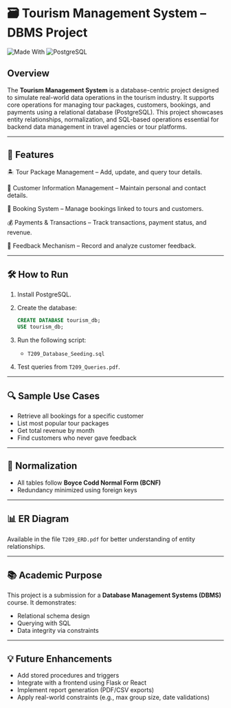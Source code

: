 # 🗃️ Tourism Management System – DBMS Project

![Made With](https://img.shields.io/badge/Made%20With-FFFFFF?style=for-the-badge&color=gray)
![PostgreSQL](https://img.shields.io/badge/PostgreSQL-4169E1?style=for-the-badge&logo=postgresql&logoColor=white)



## Overview

The **Tourism Management System** is a database-centric project designed to simulate real-world data operations in the tourism industry. It supports core operations for managing tour packages, customers, bookings, and payments using a relational database (PostgreSQL). This project showcases entity relationships, normalization, and SQL-based operations essential for backend data management in travel agencies or tour platforms.

---

## 🧱 Features

🏝️ Tour Package Management – Add, update, and query tour details.

👤 Customer Information Management – Maintain personal and contact details.

📅 Booking System – Manage bookings linked to tours and customers.

💰 Payments & Transactions – Track transactions, payment status, and revenue.

📝 Feedback Mechanism – Record and analyze customer feedback.

---

## 🛠️ How to Run

1. Install PostgreSQL.
2. Create the database:
   ```sql
   CREATE DATABASE tourism_db;
   USE tourism_db;
   ```
3. Run the following script:
   - `T209_Database_Seeding.sql`

4. Test queries from `T209_Queries.pdf`.

---

## 🔍 Sample Use Cases

- Retrieve all bookings for a specific customer
- List most popular tour packages
- Get total revenue by month
- Find customers who never gave feedback

---

## 🔄 Normalization

- All tables follow **Boyce Codd Normal Form (BCNF)**
- Redundancy minimized using foreign keys

---

## 📊 ER Diagram

Available in the file `T209_ERD.pdf` for better understanding of entity relationships.

---

## 📚 Academic Purpose

This project is a submission for a **Database Management Systems (DBMS)** course. It demonstrates:

- Relational schema design
- Querying with SQL
- Data integrity via constraints

---

## 💡 Future Enhancements

* Add stored procedures and triggers
* Integrate with a frontend using Flask or React
* Implement report generation (PDF/CSV exports)
* Apply real-world constraints (e.g., max group size, date validations)
